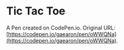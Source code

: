 # Tic Tac Toe

A Pen created on CodePen.io. Original URL: [https://codepen.io/gaearon/pen/oWWQNa](https://codepen.io/gaearon/pen/oWWQNa).

